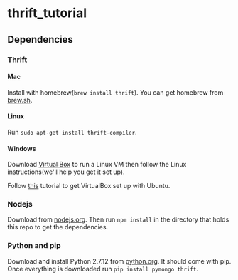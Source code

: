 # thrift_tutorial

## Dependencies

### Thrift

#### Mac
Install with homebrew(`brew install thrift`). You can get homebrew from [brew.sh](http://brew.sh/).

#### Linux
Run `sudo apt-get install thrift-compiler`.

#### Windows
Download [Virtual Box](https://www.virtualbox.org/wiki/Downloads) to run a Linux VM then follow the Linux instructions(we'll help you get it set up).

Follow [this](http://tecadmin.net/install-ubuntu-on-virtualbox/) tutorial to get VirtualBox set up with Ubuntu.


### Nodejs

Download from [nodejs.org](https://nodejs.org). Then run `npm install` in the directory
that holds this repo to get the dependencies.

### Python and pip

Download and install Python 2.7.12 from [python.org](https://www.python.org/downloads/). It should come with pip. Once everything is downloaded run `pip install pymongo thrift`.
